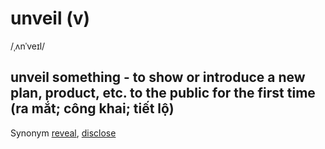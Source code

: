 # unveil (v)

/ˌʌnˈveɪl/

## unveil something - to show or introduce a new plan, product, etc. to the public for the first time (ra mắt; công khai; tiết lộ)

Synonym [reveal](), [disclose]()